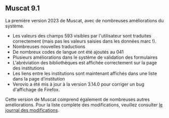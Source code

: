 ## Muscat 9.1

La première version 2023 de Muscat, avec de nombreuses améliorations du système.

* Les valeurs des champs 593 visibles par l'utilisateur sont traduites correctement (mais pas les valeurs saisies dans les données marc !).
* Nombreuses nouvelles traductions
* De nombreux codes de langue ont été ajoutés au 041
* Plusieurs améliorations dans le système de validation des formulaires
* L'abréviation des bibliothèques est affichée correctement sur la page des institutions
* Les liens entre les institutions sont maintenant affichés dans une liste dans la page d’institution
* Verovio a été mis à jour à la version 3.14.0 pour corriger un bug d'affichage de Firefox.

Cette version de Muscat comprend également de nombreuses autres améliorations. Pour la liste complète des modifications, veuillez consulter [le journal des modifications](https://github.com/rism-ch/muscat/blob/master/CHANGELOG).